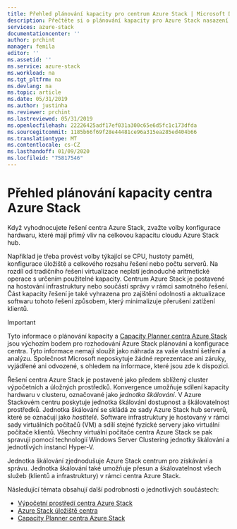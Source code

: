 ```yaml
---
title: Přehled plánování kapacity pro centrum Azure Stack | Microsoft Docs
description: Přečtěte si o plánování kapacity pro Azure Stack nasazení centra.
services: azure-stack
documentationcenter: ''
author: prchint
manager: femila
editor: ''
ms.assetid: ''
ms.service: azure-stack
ms.workload: na
ms.tgt_pltfrm: na
ms.devlang: na
ms.topic: article
ms.date: 05/31/2019
ms.author: justinha
ms.reviewer: prchint
ms.lastreviewed: 05/31/2019
ms.openlocfilehash: 22226425adf17ef031a300c65e6d5fc1c173dfda
ms.sourcegitcommit: 1185b66f69f28e44481ce96a315ea285ed404b66
ms.translationtype: MT
ms.contentlocale: cs-CZ
ms.lasthandoff: 01/09/2020
ms.locfileid: "75817546"
---
```

# <a name="overview-of-azure-stack-hub-capacity-planning"></a>Přehled plánování kapacity centra Azure Stack

Když vyhodnocujete řešení centra Azure Stack, zvažte volby konfigurace hardwaru, které mají přímý vliv na celkovou kapacitu cloudu Azure Stack hub. 

Například je třeba provést volby týkající se CPU, hustoty paměti, konfigurace úložiště a celkového rozsahu řešení nebo počtu serverů. Na rozdíl od tradičního řešení virtualizace neplatí jednoduché aritmetické operace s určením použitelné kapacity. Centrum Azure Stack je postavené na hostování infrastruktury nebo součástí správy v rámci samotného řešení. Část kapacity řešení je také vyhrazena pro zajištění odolnosti a aktualizace softwaru tohoto řešení způsobem, který minimalizuje přerušení zatížení klientů. 

> [!IMPORTANT]
> Tyto informace o plánování kapacity a [Capacity Planner centra Azure Stack](https://aka.ms/azstackcapacityplanner) jsou výchozím bodem pro rozhodování Azure Stack plánování a konfigurace centra. Tyto informace nemají sloužit jako náhrada za vaše vlastní šetření a analýzu. Společnost Microsoft neposkytuje žádné reprezentace ani záruky, vyjádřené ani odvozené, s ohledem na informace, které jsou zde k dispozici.
 
Řešení centra Azure Stack je postavené jako předem sblížený cluster výpočetních a úložných prostředků. Konvergence umožňuje sdílení kapacity hardwaru v clusteru, označované jako *jednotka škálování*. V Azure Stackovém centru poskytuje jednotka škálování dostupnost a škálovatelnost prostředků. Jednotka škálování se skládá ze sady Azure Stack hub serverů, které se označují jako *hostitelé*. Software infrastruktury je hostovaný v rámci sady virtuálních počítačů (VM) a sdílí stejné fyzické servery jako virtuální počítače klientů. Všechny virtuální počítače centra Azure Stack se pak spravují pomocí technologií Windows Server Clustering jednotky škálování a jednotlivých instancí Hyper-V. 

Jednotka škálování zjednodušuje Azure Stack centrum pro získávání a správu. Jednotka škálování také umožňuje přesun a škálovatelnost všech služeb (klientů a infrastruktury) v rámci centra Azure Stack. 

Následující témata obsahují další podrobnosti o jednotlivých součástech:

- [Výpočetní prostředí centra Azure Stack](azure-stack-capacity-planning-compute.md)
- [Azure Stack úložiště centra](azure-stack-capacity-planning-storage.md)
- [Capacity Planner centra Azure Stack](azure-stack-capacity-planner.md)
